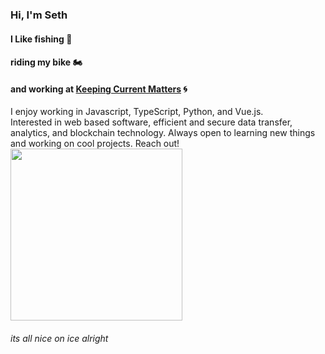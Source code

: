 ### Hi, I'm Seth

#### I Like fishing 🎣

#### riding my bike 🏍️

#### and working at [Keeping Current Matters](https://www.keepingcurrentmatters.com/) 🌀

I enjoy working in Javascript, TypeScript, Python, and Vue.js.  
Interested in web based software, efficient and secure data transfer, analytics, and blockchain technology.
Always open to learning new things and working on cool projects. Reach out!  
<img src="https://cdn.dribbble.com/users/1059583/screenshots/4171367/coding-freak.gif" height="275">

###### its all nice on ice alright
